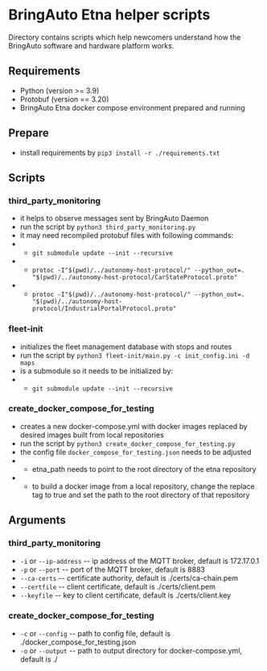 
# BringAuto Etna helper scripts

Directory contains scripts which help newcomers
understand how the BringAuto software and hardware platform works.

## Requirements

- Python (version >= 3.9)
- Protobuf (version == 3.20)
- BringAuto Etna docker compose environment prepared and running


## Prepare

- install requirements by `pip3 install -r ./requirements.txt`


## Scripts

### third_party_monitoring

- it helps to observe messages sent by BringAuto Daemon
- run the script by `python3 third_party_monitoring.py`
- it may need recompiled protobuf files with following commands:
- - `git submodule update --init --recursive`
- - `protoc -I"$(pwd)/../autonomy-host-protocol/" --python_out=. "$(pwd)/../autonomy-host-protocol/CarStateProtocol.proto"`
- - `protoc -I"$(pwd)/../autonomy-host-protocol/" --python_out=. "$(pwd)/../autonomy-host-protocol/IndustrialPortalProtocol.proto"`

### fleet-init

- initializes the fleet management database with stops and routes
- run the script by `python3 fleet-init/main.py -c init_config.ini -d maps`
- is a submodule so it needs to be initialized by:
- - `git submodule update --init --recursive`

### create_docker_compose_for_testing

- creates a new docker-compose.yml with docker images replaced by desired images built from local repositories
- run the script by `python3 create_docker_compose_for_testing.py`
- the config file `docker_compose_for_testing.json` needs to be adjusted
- - etna_path needs to point to the root directory of the etna repository
- - to build a docker image from a local repository, change the replace tag to true and set the path to the root directory of that repository

## Arguments

### third_party_monitoring

- `-i` or `--ip-address` -- ip address of the MQTT broker, default is 172.17.0.1
- `-p` or `--port` -- port of the MQTT broker, default is 8883
- `--ca-certs` -- certificate authority, default is ./certs/ca-chain.pem
- `--certfile` -- client certificate, default is ./certs/client.pem
- `--keyfile` -- key to client certificate, default is ./certs/client.key

### create_docker_compose_for_testing

- `-c` or `--config` -- path to config file, default is ./docker_compose_for_testing.json
- `-o` or `--output` -- path to output directory for docker-compose.yml, default is ./
